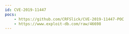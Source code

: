 ```yaml
---
id: CVE-2019-11447
pocs:
    - https://github.com/CRFSlick/CVE-2019-11447-POC
    - https://www.exploit-db.com/raw/46698
---
```

